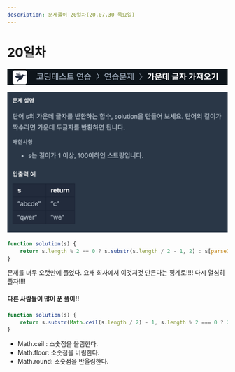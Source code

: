 ```yaml
---
description: 문제풀이 20일차(20.07.30 목요일)
---
```


# 20일차

![](../../.gitbook/assets/image%20%2885%29.png)

![](../../.gitbook/assets/image%20%2886%29.png)

```javascript
function solution(s) {
    return s.length % 2 == 0 ? s.substr(s.length / 2 - 1, 2) : s[parseInt(s.length / 2)];
}
```

문제를 너무 오랫만에 풀었다. 요새 회사에서 이것저것 만든다는 핑계로!!!! 다시 열심히 풀자!!!!

#### 다른 사람들이 많이 푼 풀이!!

```javascript
function solution(s) {
    return s.substr(Math.ceil(s.length / 2) - 1, s.length % 2 === 0 ? 2 : 1);
}
```

* Math.ceil : 소숫점을 올림한다.
* Math.floor: 소숫점을 버림한다.
* Math.round: 소숫점을 반올림한다.

